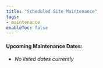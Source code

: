 ```yaml
---
title: "Scheduled Site Maintenance"
tags:
- maintenance
enableToc: false
---
```


#### **Upcoming Maintenance Dates:**
- *No listed dates currently*

